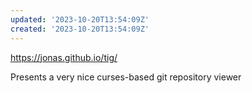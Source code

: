 ```yaml
---
updated: '2023-10-20T13:54:09Z'
created: '2023-10-20T13:54:09Z'
---
```

https://jonas.github.io/tig/

Presents a very nice curses-based git repository viewer